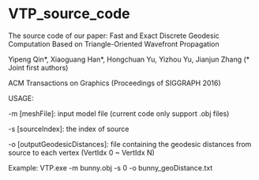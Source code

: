 # VTP_source_code

The source code of our paper:
Fast and Exact Discrete Geodesic Computation Based on Triangle-Oriented Wavefront Propagation

Yipeng Qin\*, Xiaoguang Han\*, Hongchuan Yu, Yizhou Yu, Jianjun Zhang (* Joint first authors)

ACM Transactions on Graphics (Proceedings of SIGGRAPH 2016)

USAGE:

-m [meshFile]: input model file (current code only support .obj files)

-s [sourceIndex]: the index of source

-o [outputGeodesicDistances]: file containing the geodesic distances from source to each vertex (VertIdx 0 ~ VertIdx N) 

Example: VTP.exe -m bunny.obj -s 0 -o bunny_geoDistance.txt
